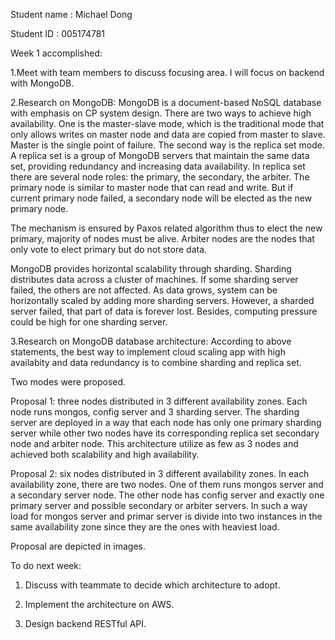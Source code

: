 
Student name : Michael Dong

Student ID : 005174781


Week 1 accomplished: 

1.Meet with team members to discuss focusing area. I will focus on backend with MongoDB.

2.Research on MongoDB: MongoDB is a document-based NoSQL database with emphasis on CP system design. There are two ways to achieve high availability. 
One is the master-slave mode, which is the traditional mode that only allows writes on master node and data are copied from master to slave. Master is the single point of failure. The second way is the replica set mode. A replica set is a group of MongoDB servers that maintain the same data set, providing redundancy and increasing data availability. In replica set there are several node roles: the primary, the secondary, the arbiter. The primary node is similar to master node that can read and write. But if current primary node failed, a secondary node will be elected as the new primary node. 

The mechanism is ensured by Paxos related algorithm thus to elect the new primary, majority of nodes must be alive. Arbiter nodes are the nodes that only vote to elect primary but do not store data.

MongoDB provides horizontal scalability through sharding. Sharding distributes data across a cluster of machines. If some sharding server failed, the others are not affected. As data grows, system can be horizontally scaled by adding more sharding servers. However, a sharded server failed, that part of data is forever lost. Besides, computing pressure could be high for one sharding server.



3.Research on MongoDB database architecture:  According to above statements, the best way to implement cloud scaling app with high availabity and data redundancy is to combine sharding and replica set.

Two modes were proposed. 

Proposal 1: three nodes distributed in 3 different availability zones. Each node runs mongos, config server and 3 sharding server. The sharding server are deployed in a way that each node has only one primary sharding server while other two nodes have its corresponding replica set secondary node and arbiter node. This architecture utilize as few as 3 nodes and achieved both scalability and high availability.

Proposal 2: six nodes distributed in 3 different availability zones. In each availability zone, there are two nodes. One of them runs mongos server and a secondary server node. The other node has config server and exactly one primary server and possible secondary or arbiter servers.  In such a way load for mongos server and primar server is divide into two instances in the same availability zone since they are the ones with heaviest load.


Proposal are depicted in images.


To do next week:

1. Discuss with teammate to decide which architecture to adopt.

2. Implement the architecture on AWS.

3. Design backend RESTful API. 